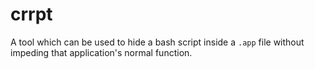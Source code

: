 # crrpt
A tool which can be used to hide a bash script inside a `.app` file without impeding that application's normal function.
